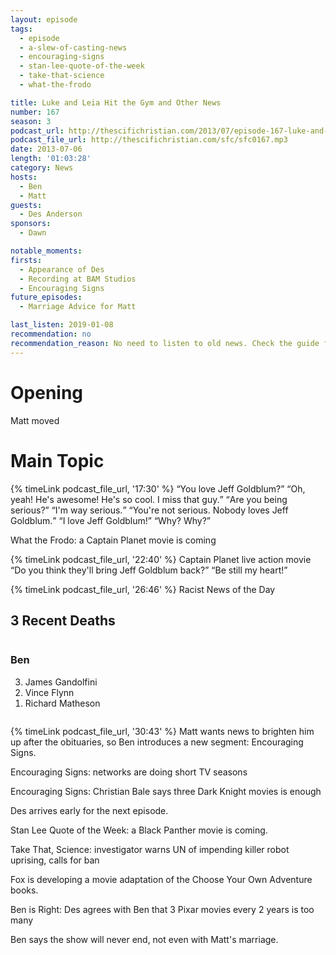```yaml
---
layout: episode
tags:
  - episode
  - a-slew-of-casting-news
  - encouraging-signs
  - stan-lee-quote-of-the-week
  - take-that-science
  - what-the-frodo

title: Luke and Leia Hit the Gym and Other News
number: 167
season: 3
podcast_url: http://thescifichristian.com/2013/07/episode-167-luke-and-leia-hit-the-gym-and-other-news/
podcast_file_url: http://thescifichristian.com/sfc/sfc0167.mp3
date: 2013-07-06
length: '01:03:28'
category: News
hosts:
  - Ben
  - Matt
guests:
  - Des Anderson
sponsors:
  - Dawn

notable_moments:
firsts:
  - Appearance of Des
  - Recording at BAM Studios
  - Encouraging Signs
future_episodes:
  - Marriage Advice for Matt

last_listen: 2019-01-08
recommendation: no
recommendation_reason: No need to listen to old news. Check the guide for what's interesting in hindsight.
---
```

# Opening
Matt moved



# Main Topic
<div class="quote">
  {% timeLink podcast_file_url, '17:30' %}
  <q class="ben">You love Jeff Goldblum?</q>
  <q class="matt">Oh, yeah! He's awesome! He's so cool. I miss that guy.</q>
  <q class="ben">Are you being serious?</q>
  <q class="matt">I'm way serious.</q>
  <q class="ben">You're not serious. Nobody loves Jeff Goldblum.</q>
  <q class="matt">I love Jeff Goldblum!</q>
  <q class="ben">Why? Why?</q>
</div>

What the Frodo: a Captain Planet movie is coming

<div class="quote">
  {% timeLink podcast_file_url, '22:40' %}
  <span class="quote-context is-size-6">Captain Planet live action movie</span>
  <q class="ben">Do you think they'll bring Jeff Goldblum back?</q>
  <q class="matt">Be still my heart!</q>
</div>

{% timeLink podcast_file_url, '26:46' %} Racist News of the Day

<div class="top-five">
  <h2 class="has-text-centered">3 Recent Deaths</h2>
  <div class="columns">
    <div class="column ben">
      <h3>Ben</h3>
      <ol reversed>
        <li>James Gandolfini 
        <li>Vince Flynn
        <li>Richard Matheson 
      </ol>
    </div>
  </div>
</div>

{% timeLink podcast_file_url, '30:43' %} Matt wants news to brighten him up after the obituaries, so Ben introduces a new segment: Encouraging Signs.

Encouraging Signs: networks are doing short TV seasons 

Encouraging Signs: Christian Bale says three Dark Knight movies is enough

Des arrives early for the next episode.

Stan Lee Quote of the Week: a Black Panther movie is coming.

Take That, Science: investigator warns UN of impending killer robot uprising, calls for ban

Fox is developing a movie adaptation of the Choose Your Own Adventure books.

Ben is Right: Des agrees with Ben that 3 Pixar movies every 2 years is too many

Ben says the show will never end, not even with Matt's marriage.